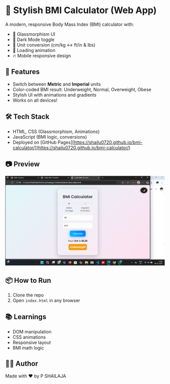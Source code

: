# 🌟 Stylish BMI Calculator (Web App)

A modern, responsive Body Mass Index (BMI) calculator with:
- 💎 Glassmorphism UI
- 🌙 Dark Mode toggle
- 📏 Unit conversion (cm/kg ↔ ft/in & lbs)
- 🔄 Loading animation
- 🔥 Mobile responsive design

## 🚀 Features
- Switch between **Metric** and **Imperial** units
- Color-coded BMI result: Underweight, Normal, Overweight, Obese
- Stylish UI with animations and gradients
- Works on all devices!

## 🛠 Tech Stack
- HTML, CSS (Glassmorphism, Animations)
- JavaScript (BMI logic, conversions)
- Deployed on [GitHub Pages][https://shailu0720.github.io/bmi-calculator/](https://shailu0720.github.io/bmi-calculator/)

## 📷 Preview
![screenshot](screenshot.png)

## 📦 How to Run
1. Clone the repo
2. Open `index.html` in any browser

## 📚 Learnings
- DOM manipulation
- CSS animations
- Responsive layout
- BMI math logic

## 🧑‍💻 Author
Made with ❤️ by P SHAILAJA
